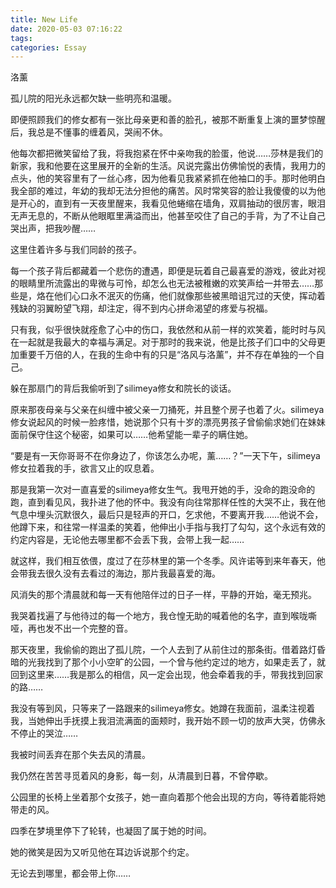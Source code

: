 ```yaml
---
title: New Life
date: 2020-05-03 07:16:22
tags:
categories: Essay
---
```


洛薰

孤儿院的阳光永远都欠缺一些明亮和温暖。

即便照顾我们的修女都有一张比母亲更和善的脸孔，被那不断重复上演的噩梦惊醒后，我总是不懂事的缠着风，哭闹不休。

<!--more-->

他每次都把微笑留给了我，将我抱紧在怀中亲吻我的脸蛋，他说……莎林是我们的新家，我和他要在这里展开的全新的生活。风说完露出仿佛愉悦的表情，我用力的点头，他的笑容里有了一丝心疼，因为他看见我紧紧抓在他袖口的手。那时他明白我全部的难过，年幼的我却无法分担他的痛苦。风时常笑容的脸让我傻傻的以为他是开心的，直到有一天夜里醒来，我看见他蜷缩在墙角，双肩抽动的很厉害，眼泪无声无息的，不断从他眼眶里满溢而出，他甚至咬住了自己的手背，为了不让自己哭出声，把我吵醒……

这里住着许多与我们同龄的孩子。

每一个孩子背后都藏着一个悲伤的遭遇，即便是玩着自己最喜爱的游戏，彼此对视的眼睛里所流露出的卑微与可怜，却怎么也无法被稚嫩的欢笑声给一并带去……那些是，烙在他们心口永不泯灭的伤痛，他们就像那些被黑暗诅咒过的天使，挥动着残缺的羽翼盼望飞翔，却注定，得不到内心拼命渴望的疼爱与祝福。

只有我，似乎很快就痊愈了心中的伤口，我依然和从前一样的欢笑着，能时时与风在一起就是我最大的幸福与满足。对于那时的我来说，他是比孩子们口中的父母更加重要千万倍的人，在我的生命中有的只是“洛风与洛薰”，并不存在单独的一个自己。

躲在那扇门的背后我偷听到了silimeya修女和院长的谈话。

原来那夜母亲与父亲在纠缠中被父亲一刀捅死，并且整个房子也着了火。silimeya修女说起风的时候一脸疼惜，她说那个只有十岁的漂亮男孩子曾偷偷求她们在妹妹面前保守住这个秘密，如果可以……他希望能一辈子的瞒住她。

“要是有一天你哥哥不在你身边了，你该怎么办呢，薰……？”一天下午，silimeya修女拉着我的手，欲言又止的叹息着。

那是我第一次对一直喜爱的silimeya修女生气。我甩开她的手，没命的跑没命的跑，直到看见风，我扑进了他的怀中。我没有向往常那样任性的大哭不止，我在他气息中埋头沉默很久，最后只是轻声的开口，乞求他，不要离开我……他说不会，他蹲下来，和往常一样温柔的笑着，他伸出小手指与我打了勾勾，这个永远有效的约定内容是，无论他去哪里都不会丢下我，会带上我一起……

就这样，我们相互依偎，度过了在莎林里的第一个冬季。风许诺等到来年春天，他会带我去很久没有去看过的海边，那片我最喜爱的海。

风消失的那个清晨就和每一天有他陪伴过的日子一样，平静的开始，毫无预兆。

我哭着找遍了与他待过的每一个地方，我仓惶无助的喊着他的名字，直到喉咙嘶哑，再也发不出一个完整的音。

那天夜里，我偷偷的跑出了孤儿院，一个人去到了从前住过的那条街。借着路灯昏暗的光我找到了那个小小空旷的公园，一个曾与他约定过的地方，如果走丢了，就回到这里来……我是那么的相信，风一定会出现，他会牵着我的手，带我找到回家的路……

我没有等到风，只等来了一路跟来的silimeya修女。她蹲在我面前，温柔注视着我，当她伸出手抚摸上我泪流满面的面颊时，我开始不顾一切的放声大哭，仿佛永不停止的哭泣……

我被时间丢弃在那个失去风的清晨。

我仍然在苦苦寻觅着风的身影，每一刻，从清晨到日暮，不曾停歇。

公园里的长椅上坐着那个女孩子，她一直向着那个他会出现的方向，等待着能将她带走的风。

四季在梦境里停下了轮转，也凝固了属于她的时间。

她的微笑是因为又听见他在耳边诉说那个约定。

无论去到哪里，都会带上你……